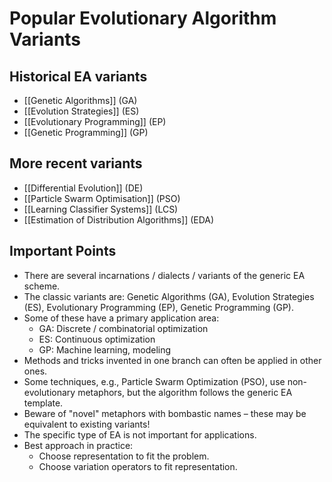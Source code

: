 # Popular Evolutionary Algorithm Variants

## Historical EA variants
- [[Genetic Algorithms]] (GA)
- [[Evolution Strategies]] (ES)
- [[Evolutionary Programming]] (EP)
- [[Genetic Programming]] (GP)

## More recent variants
- [[Differential Evolution]] (DE)
- [[Particle Swarm Optimisation]] (PSO)
- [[Learning Classifier Systems]] (LCS)
- [[Estimation of Distribution Algorithms]] (EDA)

## Important Points

- There are several incarnations / dialects / variants of the generic EA scheme.
- The classic variants are: Genetic Algorithms (GA), Evolution Strategies (ES), Evolutionary Programming (EP), Genetic Programming (GP).
- Some of these have a primary application area:
	- GA: Discrete / combinatorial optimization
	- ES: Continuous optimization
	- GP: Machine learning, modeling
- Methods and tricks invented in one branch can often be applied in other ones.
- Some techniques, e.g., Particle Swarm Optimization (PSO), use non-evolutionary metaphors, but the algorithm follows the generic EA template.
- Beware of "novel" metaphors with bombastic names – these may be equivalent to existing variants!
- The specific type of EA is not important for applications.
- Best approach in practice:
	- Choose representation to fit the problem.
	- Choose variation operators to fit representation.